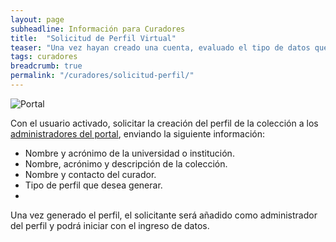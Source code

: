 ```yaml
---
layout: page
subheadline: Información para Curadores
title:  "Solicitud de Perfil Virtual"
teaser: "Una vez hayan creado una cuenta, evaluado el tipo de datos que poseen (i.e. especímenes u observaciones) y el tipo de manejo que quieren utilizar (i.e. manejo en vivo o snapshot), los curadores o encargados están listos para solicitar un perfil manejar su colección en el Portal de Biodiversidad."
tags: curadores
breadcrumb: true
permalink: "/curadores/solicitud-perfil/"
---
```


![Portal](https://github.com/biodiversidadgt/docs/assets/69399374/162df82e-51a9-4ae9-b2d8-29b42d398ae4)

Con el usuario activado, solicitar la creación del perfil de la colección a los [administradores del portal](https://biodiversidadgt.github.io/docs/contactos/), enviando la siguiente información:

- Nombre y acrónimo de la universidad o institución.
- Nombre, acrónimo y descripción de la colección.
- Nombre y contacto del curador.
- Tipo de perfil que desea generar.
- 
Una vez generado el perfil, el solicitante será añadido como administrador del perfil y podrá iniciar con el ingreso de datos.




